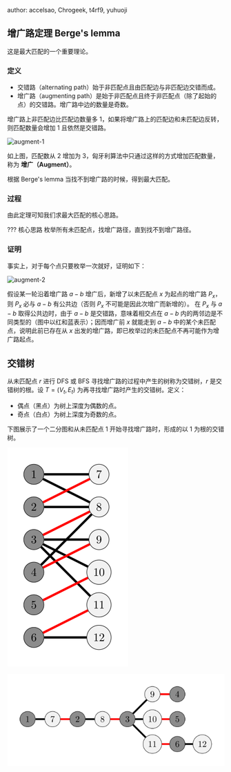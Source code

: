 author: accelsao, Chrogeek, t4rf9, yuhuoji

## 增广路定理 Berge's lemma

这是最大匹配的一个重要理论。

### 定义

-   交错路（alternating path）始于非匹配点且由匹配边与非匹配边交错而成。
-   增广路（augmenting path）是始于非匹配点且终于非匹配点（除了起始的点）的交错路。增广路中边的数量是奇数。

增广路上非匹配边比匹配边数量多 1，如果将增广路上的匹配边和未匹配边反转，则匹配数量会增加 1 且依然是交错路。

![augment-1](./images/augment-1.png)

如上图，匹配数从 2 增加为 3，匈牙利算法中只通过这样的方式增加匹配数量，称为 **增广（Augment）**。

根据 Berge's lemma 当找不到增广路的时候，得到最大匹配。

### 过程

由此定理可知我们求最大匹配的核心思路。

??? 核心思路
    枚举所有未匹配点，找增广路径，直到找不到增广路径。

### 证明

事实上，对于每个点只要枚举一次就好，证明如下：

![augment-2](./images/augment-2.png)

假设某一轮沿着增广路 $a - b$ 增广后，新增了以未匹配点 $x$ 为起点的增广路 $P_x$，则 $P_x$ 必与 $a - b$ 有公共边（否则 $P_x$ 不可能是因此次增广而新增的）。
在 $P_x$ 与 $a - b$ 取得公共边时，由于 $a - b$ 是交错路，意味着相交点在 $a - b$ 内的两邻边是不同类型的（图中以红和蓝表示）；因而增广前 $x$ 就能走到 $a - b$ 中的某个未匹配点，说明此前已存在从 $x$ 出发的增广路，即已枚举过的未匹配点不再可能作为增广路起点。

## 交错树

从未匹配点 $r$ 进行 DFS 或 BFS 寻找增广路的过程中产生的树称为交错树，$r$ 是交错树的根。设 $T=(V_t,E_t)$ 为再寻找增广路时产生的交错树。定义：

-   偶点（黑点）为树上深度为偶数的点。
-   奇点（白点）为树上深度为奇数的点。

下图展示了一个二分图和从未匹配点 $1$ 开始寻找增广路时，形成的以 $1$ 为根的交错树。

![augment-3](images/augment-3.svg)

![augment-4](images/augment-4.svg)
